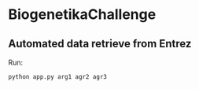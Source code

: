 # BiogenetikaChallenge
## Automated data retrieve from Entrez

Run:
```bash
python app.py arg1 agr2 agr3
```
